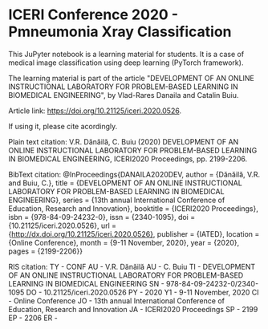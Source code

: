 # ICERI Conference 2020 - Pmneumonia Xray Classification

This JuPyter notebook is a learning material for students. It is a case of medical image classification using deep learning (PyTorch framework).

The learning material is part of the article "DEVELOPMENT OF AN ONLINE INSTRUCTIONAL LABORATORY FOR PROBLEM-BASED LEARNING IN BIOMEDICAL ENGINEERING", by Vlad-Rares Danaila and Catalin Buiu.

Article link: https://doi.org/10.21125/iceri.2020.0526.

If using it, please cite acordingly.

Plain text citation:
V.R. Dănăilă, C. Buiu (2020) DEVELOPMENT OF AN ONLINE INSTRUCTIONAL LABORATORY FOR PROBLEM-BASED LEARNING IN BIOMEDICAL ENGINEERING, ICERI2020 Proceedings, pp. 2199-2206.

BibText citation:
@InProceedings{DANAILA2020DEV,
author = {Dănăilă, V.R. and Buiu, C.},
title = {DEVELOPMENT OF AN ONLINE INSTRUCTIONAL LABORATORY FOR PROBLEM-BASED LEARNING IN BIOMEDICAL ENGINEERING},
series = {13th annual International Conference of Education, Research and Innovation},
booktitle = {ICERI2020 Proceedings},
isbn = {978-84-09-24232-0},
issn = {2340-1095},
doi = {10.21125/iceri.2020.0526},
url = {http://dx.doi.org/10.21125/iceri.2020.0526},
publisher = {IATED},
location = {Online Conference},
month = {9-11 November, 2020},
year = {2020},
pages = {2199-2206}}

RIS citation:
TY - CONF
AU - V.R. Dănăilă AU - C. Buiu
TI - DEVELOPMENT OF AN ONLINE INSTRUCTIONAL LABORATORY FOR PROBLEM-BASED LEARNING IN BIOMEDICAL ENGINEERING
SN - 978-84-09-24232-0/2340-1095
DO - 10.21125/iceri.2020.0526
PY - 2020
Y1 - 9-11 November, 2020
CI - Online Conference
JO - 13th annual International Conference of Education, Research and Innovation
JA - ICERI2020 Proceedings
SP - 2199
EP - 2206
ER -

